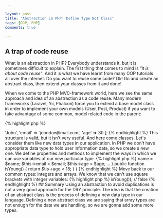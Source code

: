 ```yaml
---

layout: post
title: "Abstraction in PHP: Define Type Not Class"
tags: [OOP, PHP]
comments: true

---
```


## A trap of code reuse
What is an abstraction in PHP? Everybody understands it, but it is sometimes difficult to explain. 
The first thing that comes to mind is *"it is about code reuse"*. And it is what we have learnt from 
many OOP tutorials all over the internet. Do you want to reuse some code? Ok! Go and create an abstract 
class, then extend your classes from it and done!

When we come to the PHP MVC-framework world, here we see the same approach and idea of an abstraction as 
a code reuse. Many modern frameworks (Laravel, Yii, Phalcon) force you to extend a base model class in order to implement
your own models (User, Post, Product) if you want to take advantage of some common, model related code 
in the parent:

{% highlight php %}
<?php

namespace App;

use Illuminate\Database\Eloquent\Model;

class User extends Model
{
    // ...
}
{% endhighlight %}

If you extend your models or controllers from framework's base model, have a look at the code of this base 
model. What about code reuse? Do you really need all of these methods in your child classes?

And here is a trap. There are many different ways to achieve code reuse and abstraction is the worst one.

## Define a new data type

Let's look at an abstraction from another side. PHP as a language has different data types (integer, float, string, array and so on). 
If we need to implement operations with a math logic, we can use integers and floats. If we need some boolean 
logic values, we use boolean variables. You know it, I know it, everybody knows it, because it's basics.

But what if we need more complex data, for example, we want to hold user and information, associated with him. Of course,
it can be done with arrays:

{% highlight php %}
<?php 

$user = [
    'name' => 'John',
    'email' => 'johndoe@mail.com',
    'age' => 30
];
{% endhighlight %}

This structure is valid, but it isn't very useful. And here come classes. Let's consider them 
like new data types in our application. In PHP we don't have appropriate data type to hold user
information data, so we create a new one. We define properties and methods to implement the ways in
which we can use variables of our new particular type.

{% highlight php %}

<?php

class User {
    protected $name;
    protected $email;
    protected $age;

    public function __construct($name, $email, $age)
    {
        $this->name = $name;
        $this->email = $email;
        $this->age = $age;
        ...
    }

    public function isYoung()
    {
        return $tis->age < 18;
    }
}

{% endhighlight %}

Move back to our common types: integers and arrays. We know that we can't use square brackets with integer variables:

{% highlight php %}
<?php

$integerVar = 3;
echo $integerVar[0];
{% endhighlight %}

We simply know it from our experience. We have been using language enough to understand the difference
between integers and arrays and their behaviour. 

In our case we have created a new data type in our code base: class User. Now every developer who works with our
code base can read through the code and understand new data type.

Creating a new abstract class, we have a new interface for this data type. When we provide public methods we are saying 
*"Hey, with the variable of this data type you can do this and it will behave in this particular way"*. Like it is with arrays, 
integers, and strings, so it should be with the new objects.

{% highlight php %}
<?php

$user = new User('John', 'john@mail.com', 30);
var_dump($user->isYoung()); // false

{% endhighlight %}

## Summary

Using an abstraction to avoid duplications is not a very good approach for the DRY principle. The idea is
that the creation of an abstract class is the process of defining a new data type in our language. 
Defining a new abstract class we are saying that array types are not enough for the data we are
handling, so we are gonna add some more types.
